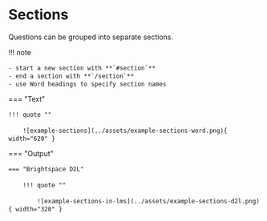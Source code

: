 # Sections

Questions can be grouped into separate sections.

!!! note

    - start a new section with **`#section`**
    - end a section with **`/section`**
    - use Word headings to specify section names

=== "Text"

    !!! quote ""

        ![example-sections](../assets/example-sections-word.png){ width="620" }

=== "Output"

    === "Brightspace D2L"

        !!! quote ""

            ![example-sections-in-lms](../assets/example-sections-d2l.png){ width="320" }
<!-- 
    === "Canvas"

        !!! quote ""

            Coming Soon.

    === "Moodle"

        !!! quote ""

            Coming Soon. -->
